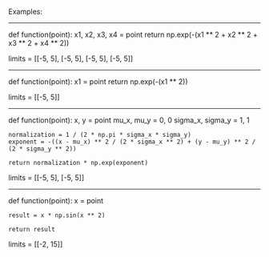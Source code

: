 Examples:
_________________________
def function(point):
    x1, x2, x3, x4 = point
    return np.exp(-(x1 ** 2 + x2 ** 2 + x3 ** 2 + x4 ** 2))

limits = [[-5, 5], [-5, 5], [-5, 5], [-5, 5]]
_________________________
def function(point):
    x1 = point
    return np.exp(-(x1 ** 2))

limits = [[-5, 5]]
_________________________
def function(point):
    x, y = point
    mu_x, mu_y = 0, 0
    sigma_x, sigma_y = 1, 1

    normalization = 1 / (2 * np.pi * sigma_x * sigma_y)
    exponent = -((x - mu_x) ** 2 / (2 * sigma_x ** 2) + (y - mu_y) ** 2 / (2 * sigma_y ** 2))

    return normalization * np.exp(exponent)

limits = [[-5, 5], [-5, 5]]
_________________________
def function(point):
    x = point

    result = x * np.sin(x ** 2)

    return result

limits = [[-2, 15]]

